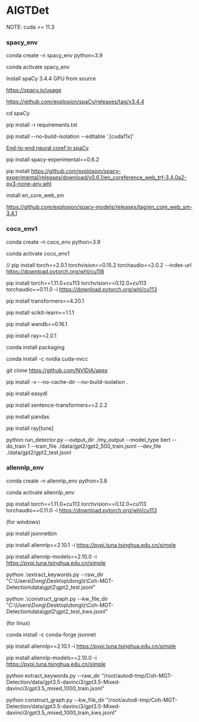 # AIGTDet

NOTE: cuda >= 11.3

### spacy_env

conda create -n spacy_env python=3.9

conda activate spacy_env

Install spaCy 3.4.4 GPU from source

https://spacy.io/usage

https://github.com/explosion/spaCy/releases/tag/v3.4.4

cd spaCy

pip install -r requirements.txt

pip install --no-build-isolation --editable '.[cuda11x]'

[End-to-end neural coref in spaCy](https://github.com/explosion/spaCy/discussions/11585)

pip install spacy-experimental==0.6.2

pip install https://github.com/explosion/spacy-experimental/releases/download/v0.6.1/en_coreference_web_trf-3.4.0a2-py3-none-any.whl

install en_core_web_sm

https://github.com/explosion/spacy-models/releases/tag/en_core_web_sm-3.4.1

### coco_env1

conda create -n coco_env python=3.9

conda activate coco_env1

// pip install torch==2.0.1 torchvision==0.15.2 torchaudio==2.0.2 --index-url https://download.pytorch.org/whl/cu118

pip install torch==1.11.0+cu113 torchvision==0.12.0+cu113 torchaudio==0.11.0 -i https://download.pytorch.org/whl/cu113

pip install transformers==4.20.1

pip install scikit-learn==1.1.1

pip install wandb==0.16.1

pip install ray==2.0.1

conda install packaging

conda install -c nvidia cuda-nvcc

git clone https://github.com/NVIDIA/apex

pip install -v --no-cache-dir --no-build-isolation .

pip install easydl

pip install sentence-transformers==2.2.2

pip install pandas

pip install ray[tune]

python run_detector.py --output_dir ./my_output --model_type bert --do_train 1 --train_file ./data/gpt2/gpt2_500_train.jsonl --dev_file ./data/gpt2/gpt2_test.jsonl

### allennlp_env

conda create -n allennlp_env python=3.8

conda activate allennlp_env

pip install torch==1.11.0+cu113 torchvision==0.12.0+cu113 torchaudio==0.11.0 -i https://download.pytorch.org/whl/cu113

(for windows)

pip install jsonnetbin

pip install allennlp==2.10.1 -i https://pypi.tuna.tsinghua.edu.cn/simple

pip install allennlp-models==2.10.0 -i https://pypi.tuna.tsinghua.edu.cn/simple

python .\extract_keywords.py --raw_dir "C:\Users\Dong\Desktop\donglz\Coh-MGT-Detection\data\gpt2\gpt2_test.jsonl"

python .\construct_graph.py --kw_file_dir "C:\Users\Dong\Desktop\donglz\Coh-MGT-Detection\data\gpt2\gpt2_test_kws.jsonl"

(for linux)

conda install -c conda-forge jsonnet

pip install allennlp==2.10.1 -i https://pypi.tuna.tsinghua.edu.cn/simple

pip install allennlp-models==2.10.0 -i https://pypi.tuna.tsinghua.edu.cn/simple

python extract_keywords.py --raw_dir "/root/autodl-tmp/Coh-MGT-Detection/data/gpt3.5-davinci3/gpt3.5-Mixed-davinci3/gpt3.5_mixed_1000_train.jsonl"

python construct_graph.py --kw_file_dir "/root/autodl-tmp/Coh-MGT-Detection/data/gpt3.5-davinci3/gpt3.5-Mixed-davinci3/gpt3.5_mixed_1000_train_kws.jsonl"
